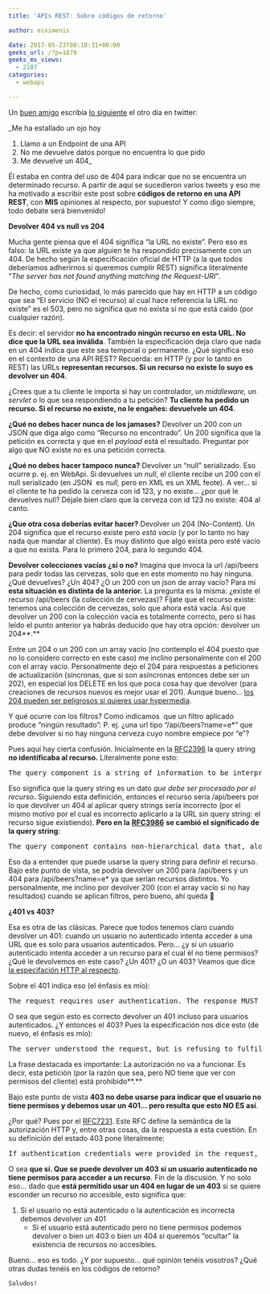 ```yaml
---
title: 'APIs REST: Sobre códigos de retorno'

author: eiximenis

date: 2017-05-23T08:10:31+00:00
geeks_url: /?p=1879
geeks_ms_views:
  - 2187
categories:
  - webapi

---
```

Un [buen amigo][1] escribía [lo siguiente][2] el otro día en twitter:

_Me ha estallado un ojo hoy   
1) Llamo a un Endpoint de una API   
2) No me devuelve datos porque no encuentra lo que pido   
3) Me devuelve un 404_
  
Él estaba en contra del uso de 404 para indicar que no se encuentra un determinado recurso. A partir de aquí se sucedieron varios tweets y eso me ha motivado a escribir este post sobre **códigos de retorno en una API REST**, con **MIS** opiniones al respecto, por supuesto! Y como digo siempre, todo debate será bienvenido!
  
<!--more-->


  
**Devolver 404 vs null vs 204**
  
Mucha gente piensa que el 404 significa “la URL no existe”. Pero eso es falso: la URL existe ya que alguien te ha respondido precisamente con un 404. De hecho según la especificación oficial de HTTP (a la que todos deberíamos adherirnos si queremos cumplir REST) significa literalmente “_The server has not found anything matching the Request-URI_”.
  
De hecho, como curiosidad, lo más parecido que hay en HTTP a un código que sea “El servicio (NO el recurso) al cual hace referencia la URL no existe” es el 503, pero no significa que no exista si no que está caído (por cualquier razón).
  
Es decir: el servidor **no ha encontrado ningún recurso en esta URL. No dice que la URL sea inválida**. También la especificación deja claro que nada en un 404 indica que este sea temporal o permanente. ¿Qué significa eso en el contexto de una API REST? Recuerda: en HTTP (y por lo tanto en REST) las URLs **representan recursos. Si un recurso no existe lo suyo es devolver un 404**.
  
¿Crees que a tu cliente le importa si hay un controlador, un _middleware,_ un _servlet_ o lo que sea respondiendo a tu petición? **Tu cliente ha pedido un recurso. Si el recurso no existe, no le engañes: devuelvele un 404**.
  
**¿Qué no debes hacer nunca de los jamases?** Devolver un 200 con un JSON que diga algo como “Recurso no encontrado”. Un 200 significa que la petición es correcta y que en el _payload_ está el resultado. Preguntar por algo que NO existe no es una petición correcta.
  
**¿Qué no debes hacer tampoco nunca?** Devolver un “null” serializado. Eso ocurre p. ej. en WebApi. Si devuelves un _null_, el cliente recibe un 200 con el null serializado (en JSON&nbsp; es _null,_ pero en XML es un XML feote). A ver… si el cliente te ha pedido la cerveza con id 123, y no existe… ¿por qué le devuelves null? Déjale bien claro que la cerveza con id 123 no existe: 404 al canto.
  
**¿Que otra cosa deberías evitar hacer?** Devolver un 204 (No-Content). Un 204 significa que el recurso existe pero _está vacío_ (y por lo tanto no hay nada que mandar al cliente). Es muy distinto que algo exista pero esté vacío a que no exista. Para lo primero 204, para lo segundo 404.
  
**Devolver colecciones vacías ¿sí o no?** Imagina que invoca la url /api/beers para pedir todas las cervezas, solo que en este momento no hay ninguna. ¿Qué devuelves? ¿Un 404? ¿O un 200 con un json de array vacío? Para mi **esta situación es distinta de la anterior.** La pregunta es la misma: ¿existe el recurso /api/beers (la colección de cervezas)? Fíjate que el recurso existe: tenemos una colección de cervezas, solo que ahora está vacía. Así que devolver un 200 con la colección vacía es totalmente correcto, pero si has leído el punto anterior ya habrás deducido que hay otra opción: devolver un 204**.**
  
Entre un 204 o un 200 con un array vacío (no contemplo el 404 puesto que no lo considero correcto en este caso) me inclino personalmente con el 200 con el array vacío. Personalmente dejo el 204 para respuestas a peticiones de actualización (síncronas, que si son asíncronas entonces debe ser un 202), en especial los DELETE en los que poca cosa hay que devolver (para creaciones de recursos nuevos es mejor usar el 201). Aunque bueno… [los 204 pueden ser peligrosos si quieres usar hypermedia][3].
  
Y qué ocurre con los filtros? Como indicamos&nbsp; que un filtro aplicado produce “ningún resultado”: P. ej. ¿una url tipo “/api/beers?name=e*” que debe devolver si no hay ninguna cerveza cuyo nombre empiece por “e”?
  
Pues aquí hay cierta confusión. Inicialmente en la [RFC2396][4] la query string **no identificaba al recurso.** Literalmente pone esto:

<pre>The query component is a string of information to be interpreted by the resource</pre>

Eso significa que la query string es un dato _que debe ser procesado por el recurso_**.** Siguiendo esta definición, entonces el recurso sería /api/beers por lo que devolver un 404 al aplicar query strings sería incorrecto (por el mismo motivo por el cual es incorrecto aplicarlo a la URL sin query string: el recurso sigue existiendo). **Pero en la** [**RFC3986**][5] **se cambió el significado de la query string**:

<pre>The query component contains non-hierarchical data that, along with data in the path component (Section 3.3), serves to identify a resource</pre>

Eso da a entender que puede usarse la query string para definir el recurso. Bajo este punto de vista, se podría devolver un 200 para /api/beers y un 404 para /api/beers?name=e* ya que serían recursos distintos. Yo personalmente, me inclino por devolver 200 (con el array vacío si no hay resultados) cuando se aplican filtros, pero bueno, ahí queda 🙂
  
**¿401 vs 403?**
  
Esa es otra de las clásicas. Parece que todos tenemos claro cuando devolver un 401: cuando un usuario no autenticado intenta acceder a una URL que es solo para usuarios autenticados. Pero… ¿y si un usuario autenticado intenta acceder a un recurso para el cual él no tiene permisos? ¿Qué le devolvemos en este caso? ¿Un 401? ¿O un 403? Veamos que dice [la especifación HTTP al respecto][6].
  
Sobre el 401 indica eso (el énfasis es mío):

<pre>The request requires user authentication. The response MUST include a WWW-Authenticate header field (section 14.47) containing a challenge applicable to the requested resource. The client MAY repeat the request with a suitable Authorization header field (section <a href="https://www.w3.org/Protocols/rfc2616/rfc2616-sec14.html#sec14.8">14.8</a>). <strong>If the request already included Authorization credentials, then the 401 response indicates that authorization has been refused for those credentials</strong></pre>

O sea que según esto es correcto devolver un 401 incluso para usuarios autenticados. ¿Y entonces el 403? Pues la especificación nos dice esto (de nuevo, el énfasis es mío):

<pre>The server understood the request, but is refusing to fulfill it. <strong>Authorization will not help and the request SHOULD NOT be repeated</strong></pre>

La frase destacada es importante: La autorización no va a funcionar. Es decir, esta petición (por la razón que sea, pero NO tiene que ver con permisos del cliente) está prohibido**.**
  
Bajo este punto de vista **403 no debe usarse para indicar que el usuario no tiene permisos y debemos usar un 401… pero resulta que esto NO ES así**.
  
¿Por qué? Pues por el [RFC7231][7]. Este RFC define la semántica de la autorización HTTP y, entre otras cosas, da la respuesta a esta cuestión. En su definición del estado 403 pone literalmente:

<pre>If authentication credentials were provided in the request, the server considers them insufficient to grant access</pre>

O sea **que sí. Que se puede devolver un 403 si un usuario autenticado no tiene permisos para acceder a un recurso**. Fin de la discusión. Y no solo eso… dado que **está permitido usar un 404 en lugar de un 403** si se quiere esconder un recurso no accesible, esto significa que:

  1. Si el usuario no está autenticado o la autenticación es incorrecta debemos devolver un 401 
      * Si el usuario está autenticado pero no tiene permisos podemos devolver o bien un 403 o bien un 404 si queremos “ocultar” la existencia de recursos no accesibles.</ol> 
    Bueno… eso es todo. ¿Y por supuesto… qué opinión tenéis vosotros? ¿Qué otras dudas tenéis en los códigos de retorno?
  
    Saludos!

 [1]: https://twitter.com/J0rgeSerran0
 [2]: https://twitter.com/J0rgeSerran0/status/866666093347209217
 [3]: http://blog.ploeh.dk/2013/04/30/rest-lesson-learned-avoid-204-responses/
 [4]: http://www.ietf.org/rfc/rfc2396.txt
 [5]: http://www.ietf.org/rfc/rfc3986.txt
 [6]: https://www.w3.org/Protocols/rfc2616/rfc2616-sec10.html
 [7]: https://tools.ietf.org/html/rfc7231#section-6.5.3